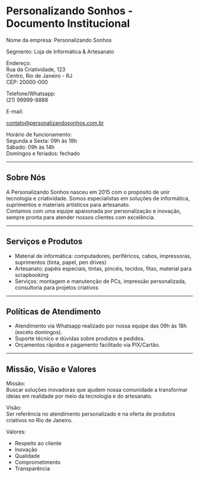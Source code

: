 # Personalizando Sonhos \- Documento Institucional

Nome da empresa: Personalizando Sonhos

Segmento: Loja de Informática & Artesanato

Endereço:  
Rua da Criatividade, 123  
Centro, Rio de Janeiro \- RJ  
CEP: 20000-000

Telefone/Whatsapp:  
(21) 99999-8888

E-mail:

contato@personalizandosonhos.com.br

Horário de funcionamento:  
Segunda a Sexta: 09h às 18h  
Sábado: 09h às 14h  
Domingos e feriados: fechado

---

## **Sobre Nós**

A Personalizando Sonhos nasceu em 2015 com o propósito de unir tecnologia e criatividade. Somos especialistas em soluções de informática, suprimentos e materiais artísticos para artesanato.  
Contamos com uma equipe apaixonada por personalização e inovação, sempre pronta para atender nossos clientes com excelência.

---

## **Serviços e Produtos**

* Material de informática: computadores, periféricos, cabos, impressoras, suprimentos (tinta, papel, pen drives)  
* Artesanato: papéis especiais, tintas, pincéis, tecidos, fitas, material para scrapbooking  
* Serviços: montagem e manutenção de PCs, impressão personalizada, consultoria para projetos criativos

---

## **Políticas de Atendimento**

* Atendimento via Whatsapp realizado por nossa equipe das 09h às 18h (exceto domingos).  
* Suporte técnico e dúvidas sobre produtos e pedidos.  
* Orçamentos rápidos e pagamento facilitado via PIX/Cartão.

---

## **Missão, Visão e Valores**

Missão:  
Buscar soluções inovadoras que ajudem nossa comunidade a transformar ideias em realidade por meio da tecnologia e do artesanato.

Visão:  
Ser referência no atendimento personalizado e na oferta de produtos criativos no Rio de Janeiro.

Valores:

* Respeito ao cliente  
* Inovação  
* Qualidade  
* Comprometimento  
* Transparência

